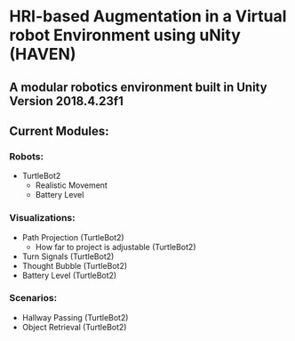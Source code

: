 # HRI-based Augmentation  in  a  Virtual  robot  Environment  using  uNity (HAVEN)
## A modular robotics environment built in Unity Version 2018.4.23f1


## Current Modules:
### Robots:
* TurtleBot2 
	* Realistic Movement
	* Battery Level

### Visualizations:
* Path Projection (TurtleBot2)
	* How far to project is adjustable (TurtleBot2)
* Turn Signals (TurtleBot2)
* Thought Bubble (TurtleBot2)
* Battery Level (TurtleBot2)

### Scenarios:
* Hallway Passing (TurtleBot2)
* Object Retrieval (TurtleBot2)


